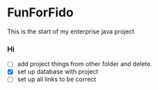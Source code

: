 # FunForFido
This is the start of my enterprise java project

### Hi

- [ ] add project things from other folder and delete.
- [x] set up database with project
- [ ] set up all links to be correct
